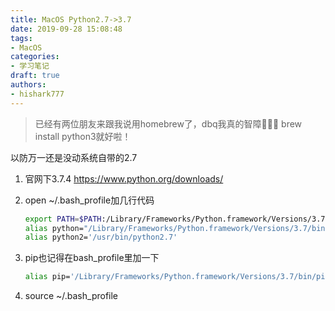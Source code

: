 ```yaml
---
title: MacOS Python2.7->3.7
date: 2019-09-28 15:08:48
tags: 
- MacOS
categories: 
- 学习笔记
draft: true
authors:
- hishark777
---
```

>已经有两位朋友来跟我说用homebrew了，dbq我真的智障🤦🏻‍♀️
brew install python3就好啦！

以防万一还是没动系统自带的2.7

1. 官网下3.7.4
    https://www.python.org/downloads/

2. open ~/.bash_profile加几行代码
    ```bash
    export PATH=$PATH:/Library/Frameworks/Python.framework/Versions/3.7/bin:
    alias python="/Library/Frameworks/Python.framework/Versions/3.7/bin/python3.7"
    alias python2='/usr/bin/python2.7'
    ```

3. pip也记得在bash_profile里加一下
    ```bash
    alias pip='/Library/Frameworks/Python.framework/Versions/3.7/bin/pip3.7'
    ```

4. source ~/.bash_profile
<!--more-->

